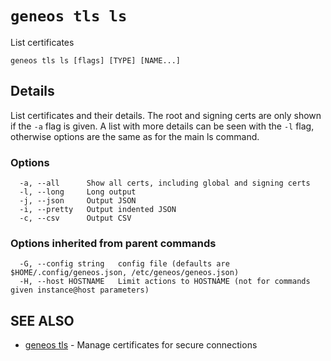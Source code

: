 # `geneos tls ls`

List certificates

```text
geneos tls ls [flags] [TYPE] [NAME...]
```

## Details

List certificates and their details. The root and signing
certs are only shown if the `-a` flag is given. A list with more
details can be seen with the `-l` flag, otherwise options are the
same as for the main ls command.
### Options

```text
  -a, --all      Show all certs, including global and signing certs
  -l, --long     Long output
  -j, --json     Output JSON
  -i, --pretty   Output indented JSON
  -c, --csv      Output CSV
```

### Options inherited from parent commands

```text
  -G, --config string   config file (defaults are $HOME/.config/geneos.json, /etc/geneos/geneos.json)
  -H, --host HOSTNAME   Limit actions to HOSTNAME (not for commands given instance@host parameters)
```

## SEE ALSO

* [geneos tls](geneos_tls.md)	 - Manage certificates for secure connections
